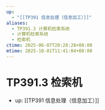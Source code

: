 ```yaml
---
up:
  - "[[TP391 信息处理（信息加工）]]"
aliases:
  - TP391.3 计算机检索系统
  - 计算机检索系统
  - 检索机
ctime: 2025-06-07T20:28:28+08:00
mtime: 2025-10-01T11:41:04+08:00
---
```


# TP391.3 检索机

- up: [[TP391 信息处理（信息加工）]]
